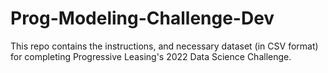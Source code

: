 # Prog-Modeling-Challenge-Dev

This repo contains the instructions, and necessary dataset (in CSV format) for completing Progressive Leasing's 2022 Data Science Challenge. 
